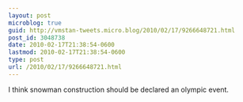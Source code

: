 ```yaml
---
layout: post
microblog: true
guid: http://vmstan-tweets.micro.blog/2010/02/17/9266648721.html
post_id: 3048738
date: 2010-02-17T21:38:54-0600
lastmod: 2010-02-17T21:38:54-0600
type: post
url: /2010/02/17/9266648721.html
---
```

I think snowman construction should be declared an olympic event.
